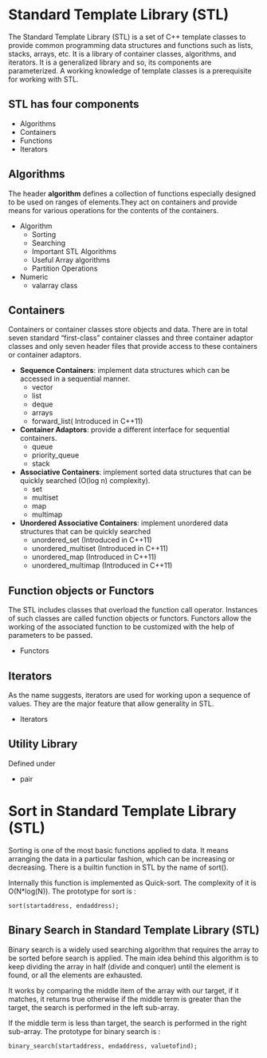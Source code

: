 # Standard Template Library (STL)
The Standard Template Library (STL) is a set of C++ template classes to provide common 
programming data structures and functions such as lists, stacks, arrays, etc. It is a library 
of container classes, algorithms, and iterators. It is a generalized library and so, its 
components are parameterized. A working knowledge of template classes is a prerequisite for 
working with STL.

## STL has four components
* Algorithms
* Containers
* Functions
* Iterators

## Algorithms
The header **algorithm** defines a collection of functions especially designed to be used on 
ranges of elements.They act on containers and provide means for various operations for the 
contents of the containers.
* Algorithm
    * Sorting
    * Searching
    * Important STL Algorithms
    * Useful Array algorithms
    * Partition Operations
* Numeric
    * valarray class

## Containers
Containers or container classes store objects and data. There are in total seven standard “first-class” container classes and three container adaptor classes and only seven header files that provide access to these containers or container adaptors.

* **Sequence Containers**: implement data structures which can be accessed in a sequential manner.
    * vector
    * list
    * deque
    * arrays
    * forward_list( Introduced in C++11)
* **Container Adaptors**: provide a different interface for sequential containers.
    * queue
    * priority_queue
    * stack
* **Associative Containers**: implement sorted data structures that can be quickly searched (O(log n) complexity).
    * set
    * multiset
    * map
    * multimap
* **Unordered Associative Containers**: implement unordered data structures that can be quickly searched
    * unordered_set (Introduced in C++11)
    * unordered_multiset (Introduced in C++11)
    * unordered_map (Introduced in C++11)
    * unordered_multimap (Introduced in C++11)

## Function objects or Functors
The STL includes classes that overload the function call operator. Instances of such classes 
are called function objects or functors. Functors allow the working of the associated function 
to be customized with the help of parameters to be passed.
* Functors

## Iterators
As the name suggests, iterators are used for working upon a sequence of values. They are the 
major feature that allow generality in STL.
* Iterators

## Utility Library
Defined under <utility header>
* pair

# Sort in Standard Template Library (STL)
Sorting is one of the most basic functions applied to data. It means arranging the data in a 
particular fashion, which can be increasing or decreasing. There is a builtin function in STL 
by the name of sort().

Internally this function is implemented as Quick-sort. The complexity of it is O(N*log(N)).
The prototype for sort is :
```
sort(startaddress, endaddress);
```

## Binary Search in Standard Template Library (STL)
Binary search is a widely used searching algorithm that requires the array to be sorted before 
search is applied. The main idea behind this algorithm is to keep dividing the array in half 
(divide and conquer) until the element is found, or all the elements are exhausted.

It works by comparing the middle item of the array with our target, if it matches, it returns 
true otherwise if the middle term is greater than the target, the search is performed in the 
left sub-array.

If the middle term is less than target, the search is performed in the right sub-array.
The prototype for binary search is :
```
binary_search(startaddress, endaddress, valuetofind);
```



